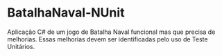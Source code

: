 # BatalhaNaval-NUnit
Aplicação C# de um jogo de Batalha Naval funcional mas que precisa de melhorias.
Essas melhorias devem ser identificadas pelo uso de Teste Unitários.
